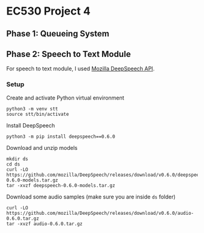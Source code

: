 # EC530 Project 4

## Phase 1: Queueing System

## Phase 2: Speech to Text Module

For speech to text module, I used [Mozilla DeepSpeech API](https://github.com/mozilla/DeepSpeech).

### Setup

Create and activate Python virtual environment
```shell
python3 -m venv stt
source stt/bin/activate
```

Install DeepSpeech
```shell
python3 -m pip install deepspeech==0.6.0
```

Download and unzip models
```shell
mkdir ds
cd ds
curl -LO https://github.com/mozilla/DeepSpeech/releases/download/v0.6.0/deepspeech-0.6.0-models.tar.gz
tar -xvzf deepspeech-0.6.0-models.tar.gz
```

Download some audio samples (make sure you are inside `ds` folder)
```shell
curl -LO https://github.com/mozilla/DeepSpeech/releases/download/v0.6.0/audio-0.6.0.tar.gz
tar -xvzf audio-0.6.0.tar.gz
```